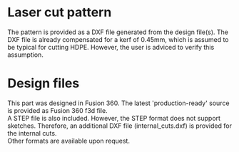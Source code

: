 # Laser cut pattern
The pattern is provided as a DXF file generated from the design file(s). The DXF file is already compensated for a kerf of 0.45mm, which is assumed to be typical for cutting HDPE. However, the user is adviced to verify this assumption. 

# Design files
This part was designed in Fusion 360. The latest 'production-ready' source is provided as Fusion 360 f3d file.  
A STEP file is also included. However, the STEP format does not support sketches. Therefore, an additional DXF file (internal_cuts.dxf) is provided for the internal cuts.  
Other formats are available upon request. 

